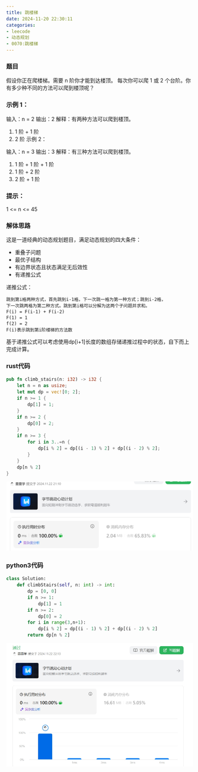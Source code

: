 ```yaml
---
title: 跳楼梯
date: 2024-11-20 22:30:11
categories:
- leecode
- 动态规划
- 0070:跳楼梯
---
```


### 题目

假设你正在爬楼梯。需要 n 阶你才能到达楼顶。
每次你可以爬 1 或 2 个台阶。你有多少种不同的方法可以爬到楼顶呢？


### 示例 1：

输入：n = 2
输出：2
解释：有两种方法可以爬到楼顶。
1. 1 阶 + 1 阶
2. 2 阶
示例 2：

输入：n = 3
输出：3
解释：有三种方法可以爬到楼顶。
1. 1 阶 + 1 阶 + 1 阶
2. 1 阶 + 2 阶
3. 2 阶 + 1 阶
 
### 提示：
1 <= n <= 45

### 解体思路
这是一道经典的动态规划题目，满足动态规划的四大条件：
- 重叠子问题
- 最优子结构
- 有边界状态且状态满足无后效性
- 有递推公式

递推公式：
```
跳到第i格两种方式，首先跳到i-1格，下一次跳一格为第一种方式；跳到i-2格，
下一次跳两格为第二种方式。跳到第i格可以分解为这两个子问题并求和。
F(i) = F(i-1) + F(i-2) 
F(1) = 1
f(2) = 2
F(i)表示跳到第i阶楼梯的方法数
```

基于递推公式可以考虑使用dp[i+1]长度的数组存储递推过程中的状态，自下而上完成计算。


### rust代码

```rust
pub fn climb_stairs(n: i32) -> i32 {
    let n = n as usize;
    let mut dp = vec![0; 2];
    if n >= 1 {
        dp[1] = 1;
    }
    if n >= 2 {
        dp[0] = 2;
    }
    if n >= 3 {
        for i in 3..=n {
            dp[i % 2] = dp[(i - 1) % 2] + dp[(i - 2) % 2];
        }
    }
    dp[n % 2]
}
```

![rust](20241120-跳楼梯/rust.png)



### python3代码

```python
class Solution:
    def climbStairs(self, n: int) -> int:
        dp = [0, 0]
        if n >= 1:
            dp[1] = 1
        if n >= 2:
            dp[0] = 2
        for i in range(3,n+1):
            dp[i % 2] = dp[(i - 1) % 2] + dp[(i - 2) % 2]
        return dp[n % 2]
```
![python](20241120-跳楼梯/python3.png)
